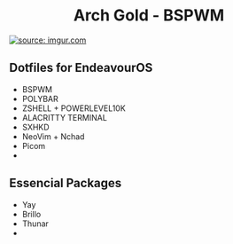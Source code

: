 <h1 align="center"> 
     Arch Gold - BSPWM
</h1>

<a href="https://i.imgur.com/eBpqImu.png"><img src="https://i.imgur.com/eBpqImu.png" title="source: imgur.com" /></a>

<h2>Dotfiles for EndeavourOS</h2>

<ul>
  <li>BSPWM</li>
  <li>POLYBAR</li>
  <li>ZSHELL + POWERLEVEL10K</li>
  <li>ALACRITTY TERMINAL</li>
  <li>SXHKD</li>
  <li>NeoVim + Nchad</li>
  <li>Picom<li>
</ul> 

<h2>Essencial Packages</h2>

<ul>
  <li>Yay</li>
  <li>Brillo</li>
  <li>Thunar</li>
  <li></li>
</ul> 
